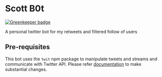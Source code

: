# Scott B0t

[![Greenkeeper badge](https://badges.greenkeeper.io/spences10/twitter-bot-twit.svg)](https://greenkeeper.io/)

A personal twitter bot for my retweets and filtered follow of users

## Pre-requisites

This bot uses the `twit` npm package to manipulate tweets and streams and communicate with Twitter API. Please refer [documentation](https://github.com/ttezel/twit) to make substantial changes.

